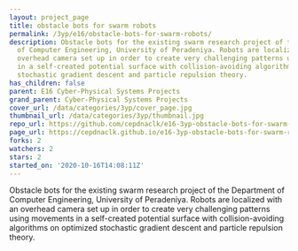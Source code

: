 ```yaml
---
layout: project_page
title: obstacle bots for swarm robots
permalink: /3yp/e16/obstacle-bots-for-swarm-robots/
description: Obstacle bots for the existing swarm research project of the  Department
  of Computer Engineering, University of Peradeniya. Robots are localized with an
  overhead camera set up in order to create very challenging patterns using movements
  in a self-created potential surface with collision-avoiding algorithms on optimized
  stochastic gradient descent and particle repulsion theory.
has_children: false
parent: E16 Cyber-Physical Systems Projects
grand_parent: Cyber-Physical Systems Projects
cover_url: /data/categories/3yp/cover_page.jpg
thumbnail_url: /data/categories/3yp/thumbnail.jpg
repo_url: https://github.com/cepdnaclk/e16-3yp-obstacle-bots-for-swarm-robots
page_url: https://cepdnaclk.github.io/e16-3yp-obstacle-bots-for-swarm-robots
forks: 2
watchers: 2
stars: 2
started_on: '2020-10-16T14:08:11Z'
---
```


Obstacle bots for the existing swarm research project of the  Department of Computer Engineering, University of Peradeniya. Robots are localized with an overhead camera set up in order to create very challenging patterns using movements in a self-created potential surface with collision-avoiding algorithms on optimized stochastic gradient descent and particle repulsion theory.